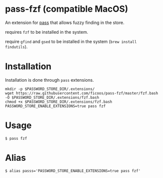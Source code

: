 # pass-fzf (compatible MacOS)
An extension for [pass](https://www.passwordstore.org/) that allows fuzzy
finding in the store.

requires `fzf` to be installed in the system.

require `gfind` and `gsed` to be installed in the system (`brew install findutils`).

# Installation
Installation is done through `pass` extensions.
```
mkdir -p $PASSWORD_STORE_DIR/.extensions/
wget https://raw.githubusercontent.com/ficoos/pass-fzf/master/fzf.bash -O $PASSWORD_STORE_DIR/.extensions/fzf.bash
chmod +x $PASSWORD_STORE_DIR/.extensions/fzf.bash
PASSWORD_STORE_ENABLE_EXTENSIONS=true pass fzf
```

# Usage
```
$ pass fzf
```
# Alias
```
$ alias passs='PASSWORD_STORE_ENABLE_EXTENSIONS=true pass fzf'
```
